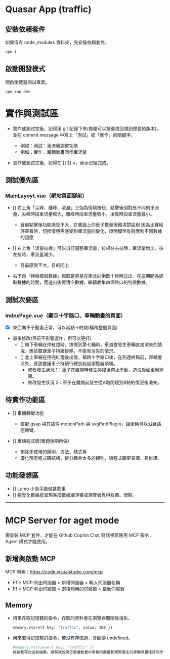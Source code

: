 # Quasar App (traffic)

## 安裝依賴套件

如果沒有 node_modules 資料夾，先安裝依賴套件。

```bash
npm i
```

## 啟動開發模式

開啟瀏覽器測試專案。

```bash
npm run dev
```

# 實作與測試區

- 實作或測試完後，記得用 git 記錄下來(做錯可以捨棄或回溯到想要的版本)，並在 commit message 中寫上「測試」或「實作」的關鍵字。
  - 例如：測試：車流量調整功能
  - 例如：實作：車輛動畫同步車流量

- 實作或測試完後，記得在 [] 打 x，表示已經完成。

## 測試優先區

### MainLayoyt.vue（網站頁面腳架）

- [] 右上角「尖峰、離峰、凌晨」三個為情境按鈕，點擊後須對應不同的車流量，尖峰時段車流量較大，離峰時段車流量較小，凌晨時段車流量最小。
  - 目前點擊後功能感受不大，在畫面上的車子數量很難清楚區別
    因為比賽給評審看時，切換情境需感受到車流量的變化，證明模型有對應到不同數據的回應

- [] 右上角「流量拉桿」可以自訂調整車流量，拉桿往右拉時，車流量增加，往左拉時，車流量減少。
  - 目前感受不大，目的同上

- 右下角「特徵模擬數據」抓取是否是在南北向倒數十秒時送出，在這期間為抓取數據的時間，而送出後要清空數據，繼續收集四個路口的特徵數據。

## 測試次要區

### IndexPage.vue（顯示十字路口、車輛動畫的頁面）

- [x] 東西向車子動畫正常，可以起點->終點(橫跨整個頁面)

- 最後修改(目前不影響運作，但可以更好)
  - [] 南下車輛在停紅燈時，排隊到第七輛時，車道會發生車輛直接消失的情況，應該要讓車子持續排隊，不能有消失的情況。
  - [] 北上車輛在停完紅燈後出發，橫跨十字路口後，在到達終點前，車輛會消失，應該要讓車子持續行駛到超過瀏覽器頂端。
    - 修改發生狀況 1：車子在離開時發生碰撞後停止不動，造成後面車輛塞車。
    - 修改發生狀況 2：車子在離開前發生從A點閃現到B點的情況後消失。

## 待實作功能區

- [] 車輛轉彎功能
  - 搭配 gsap 與其插件 motionPath 與 svgPathPlugin，讓車輛可以沿著路徑轉彎。

- [] 重構程式碼(專題後期再做)
  - 刪除未使用的類別、方法、樣式等
  - 優化現有程式碼結構，拆分耦合太多的類別，讓程式碼更易讀、易維護。

## 功能發想區

- [] Lumo 小助手能做甚麼事
- [] 視覺化數據能呈現甚麼數據讓評審或瀏覽者覺得有趣、很酷。

---

# MCP Server for aget mode

需安裝 MCP 套件，才能在 Github Copilot Chat 對話視窗使用 MCP 指令，Agent 模式才能使用。

## 新增與啟動 MCP

MCP 列表：https://code.visualstudio.com/mcp

- F1 > MCP:列出伺服器 > 新增伺服器 > 輸入伺服器名稱
- F1 > MCP:列出伺服器 > 選擇想用的伺服器 > 啟動伺服器

## Memory

- 用來存取記憶體的指令，存取的資料會在瀏覽器關閉後消失。

  ```bash
  memory.store({ key: "traffic", value: 100 })
  ```

- 用來取得記憶體的指令，若沒有存取過，會回傳 undefined。

  ```bash
  #memory.retrieve({ key: "traffic" })
  根據我存的這些檔案，請幫我說明怎麼讓動畫中車輛的數量和實際產生的車輛流量保持同步？
  ```
